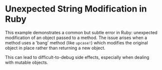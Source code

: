# Unexpected String Modification in Ruby

This example demonstrates a common but subtle error in Ruby: unexpected modification of an object passed to a method. The issue arises when a method uses a 'bang' method (like `upcase!`) which modifies the original object in place rather than returning a new object.

This can lead to difficult-to-debug side effects, especially when dealing with mutable objects.